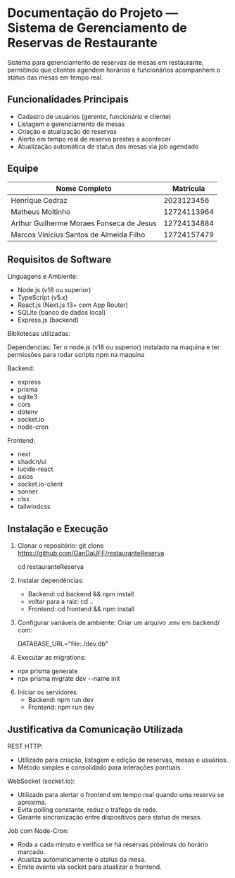 Documentação do Projeto — Sistema de Gerenciamento de Reservas de Restaurante
=============================================================================

Sistema para gerenciamento de reservas de mesas em restaurante, permitindo que 
clientes agendem horários e funcionários acompanhem o status das mesas em tempo real.


Funcionalidades Principais
--------------------------
- Cadastro de usuários (gerente, funcionário e cliente)
- Listagem e gerenciamento de mesas
- Criação e atualização de reservas
- Alerta em tempo real de reserva prestes a acontecer
- Atualização automática de status das mesas via job agendado


Equipe
------
Nome Completo           | Matrícula
------------------------|-----------
Henrique Cedraz         | 2023123456
Matheus Moitinho      | 12724113964
Arthur Guilherme Moraes Fonseca de Jesus  | 12724134884 
Marcos Vinícius Santos de Almeida Filho | 12724157479




Requisitos de Software
----------------------
Linguagens e Ambiente:
- Node.js (v18 ou superior)
- TypeScript (v5.x)
- React.js (Next.js 13+ com App Router)
- SQLite (banco de dados local)
- Express.js (backend)

Bibliotecas utilizadas:

Dependencias: Ter o node.js (v18 ou superior) instalado na maquina e ter permissões para rodar scripts npm na maquina

Backend:
- express
- prisma
- sqlite3
- cors
- dotenv
- socket.io
- node-cron

Frontend:
- next
- shadcn/ui
- lucide-react
- axios
- socket.io-client
- sonner
- clsx
- tailwindcss

Instalação e Execução
---------------------
1. Clonar o repositório:
   git clone https://github.com/GanDaUFF/restauranteReserva
   
   cd restauranteReserva

3. Instalar dependências:
   - Backend: cd backend && npm install
   - voltar para a raiz: cd ..
   - Frontend: cd frontend && npm install

4. Configurar variáveis de ambiente:
   Criar um arquivo .env em backend/ com:
   
   DATABASE_URL="file:./dev.db"
  

6. Executar as migrations:
  - npx prisma generate 
  - npx prisma migrate dev --name init 

6. Iniciar os servidores:
   - Backend: npm run dev
   - Frontend: npm run dev

Justificativa da Comunicação Utilizada
--------------------------------------
REST HTTP:
- Utilizado para criação, listagem e edição de reservas, mesas e usuários.
- Método simples e consolidado para interações pontuais.

WebSocket (socket.io):
- Utilizado para alertar o frontend em tempo real quando uma reserva se aproxima.
- Evita polling constante, reduz o tráfego de rede.
- Garante sincronização entre dispositivos para status de mesas.

Job com Node-Cron:
- Roda a cada minuto e verifica se há reservas próximas do horário marcado.
- Atualiza automaticamente o status da mesa.
- Emite evento via socket para atualizar o frontend.
